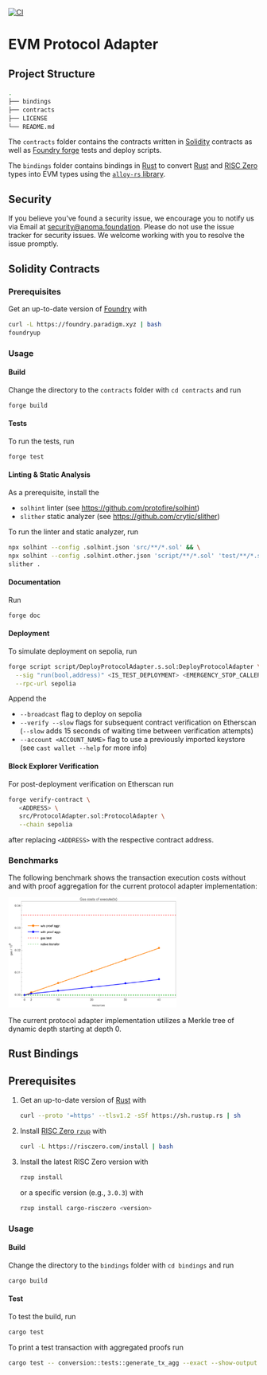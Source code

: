 [![CI](https://github.com/anoma/evm-protocol-adapter/actions/workflows/ci.yml/badge.svg)](https://github.com/anoma/evm-protocol-adapter/actions/workflows/ci.yml)

# EVM Protocol Adapter

## Project Structure

```sh
.
├── bindings
├── contracts
├── LICENSE
└── README.md
```

The `contracts` folder contains the contracts written in [Solidity](https://soliditylang.org/) contracts as well
as [Foundry forge](https://book.getfoundry.sh/forge/) tests and deploy scripts.

The `bindings` folder contains bindings in [Rust](https://www.rust-lang.org/) to
convert [Rust](https://www.rust-lang.org/) and [RISC Zero](https://risczero.com/) types into EVM types using the [
`alloy-rs` library](https://github.com/alloy-rs).

## Security

If you believe you've found a security issue, we encourage you to notify us via Email at [security@anoma.foundation](mailto:security@anoma.foundation). Please do not use the issue tracker for security issues. We welcome working with you to resolve the issue promptly.

## Solidity Contracts

### Prerequisites

Get an up-to-date version of [Foundry](https://github.com/foundry-rs/foundry) with

```sh
curl -L https://foundry.paradigm.xyz | bash
foundryup
```

### Usage

#### Build

Change the directory to the `contracts` folder with `cd contracts` and run

```sh
forge build
```

#### Tests

To run the tests, run

```sh
forge test
```

#### Linting & Static Analysis

As a prerequisite, install the

- `solhint` linter (see https://github.com/protofire/solhint)
- `slither` static analyzer (see https://github.com/crytic/slither)

To run the linter and static analyzer, run

```sh
npx solhint --config .solhint.json 'src/**/*.sol' && \
npx solhint --config .solhint.other.json 'script/**/*.sol' 'test/**/*.sol' && \
slither .
```

#### Documentation

Run

```sh
forge doc
```

#### Deployment

To simulate deployment on sepolia, run

```sh
forge script script/DeployProtocolAdapter.s.sol:DeployProtocolAdapter \
  --sig "run(bool,address)" <IS_TEST_DEPLOYMENT> <EMERGENCY_STOP_CALLER> \
  --rpc-url sepolia
```

Append the

- `--broadcast` flag to deploy on sepolia
- `--verify --slow` flags for subsequent contract verification on Etherscan (`--slow` adds 15 seconds of waiting time between verification attempts)
- `--account <ACCOUNT_NAME>` flag to use a previously imported keystore (see
  `cast wallet --help` for more info)

#### Block Explorer Verification

For post-deployment verification on Etherscan run

```sh
forge verify-contract \
   <ADDRESS> \
   src/ProtocolAdapter.sol:ProtocolAdapter \
   --chain sepolia
```

after replacing `<ADDRESS>` with the respective contract address.

### Benchmarks

The following benchmark shows the transaction execution costs without and with proof aggregation for the current protocol adapter implementation:

<img src=".assets/Benchmark.png" width=67% alt="Protocol adapter benchmark.">

The current protocol adapter implementation utilizes a Merkle tree of dynamic depth starting at depth 0.

## Rust Bindings

## Prerequisites

1. Get an up-to-date version of [Rust](https://www.rust-lang.org/) with

   ```sh
   curl --proto '=https' --tlsv1.2 -sSf https://sh.rustup.rs | sh
   ```

2. Install [RISC Zero `rzup`](https://github.com/risc0/risc0) with

   ```sh
   curl -L https://risczero.com/install | bash
   ```

3. Install the latest RISC Zero version with

   ```sh
   rzup install
   ```

   or a specific version (e.g., `3.0.3`) with

   ```sh
   rzup install cargo-risczero <version>
   ```

### Usage

#### Build

Change the directory to the `bindings` folder with `cd bindings` and run

```sh
cargo build
```

#### Test

To test the build, run

```sh
cargo test
```

To print a test transaction with aggregated proofs run

```sh
cargo test -- conversion::tests::generate_tx_agg --exact --show-output --ignored
```
